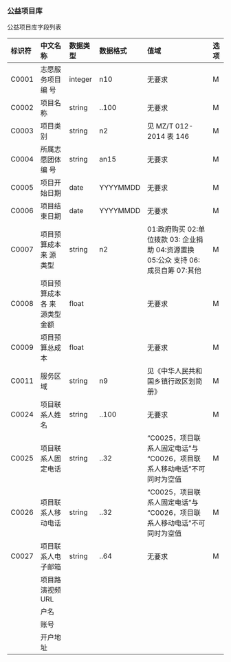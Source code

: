 ### 公益项目库

公益项目库字段列表

| 标识符 | 中文名称 | 数据类型 | 数据格式 | 值域 | 选项 |
| :--- | :--- | :--- | :--- | :--- | :--- |
| C0001 | 志愿服务项目编 号 | integer | n10 | 无要求 | M |
| C0002 | 项目名称 | string | ..100 | 无要求 | M |
| C0003 | 项目类别 | string | n2 | 见 MZ/T 012-2014 表 146 | M |
| C0004 | 所属志愿团体编 号 | string | an15 | 无要求 | M |
| C0005 | 项目开始日期 | date | YYYYMMDD | 无要求 | M |
| C0006 | 项目结束日期 | date | YYYYMMDD | 无要求 | M |
| C0007 | 项目预算成本来 源类型 | string | n2 | 01:政府购买 02:单位拨款 03: 企业捐助 04:资源置换 05:公众 支持 06:成员自筹 07:其他 | M |
| C0008 | 项目预算成本各 来源类型金额 | float |  | 无要求 | M |
| C0009 | 项目预算总成本 | float |  | 无要求 | M |
| C0011 | 服务区域 | string | n9 | 见《中华人民共和国乡镇行政区划简 册》 | M |
| C0024 | 项目联系人姓名 | string | ..100 | 无要求 | M |
| C0025 | 项目联系人固定电话 | string | ..32 | “C0025，项目联系人固定电话”与 “C0026，项目联系人移动电话”不可 同时为空值 | M |
| C0026 | 项目联系人移动电话 | string | ..32 | “C0025，项目联系人固定电话”与 “C0026，项目联系人移动电话”不可 同时为空值 | M |
| C0027 | 项目联系人电子邮箱 | string | ..64 | 无要求 | M |
|  | 项目路演视频URL |  |  |  |  |
|  | 户名 |  |  |  |  |
|  | 账号 |  |  |  |  |
|  | 开户地址 |  |  |  |  |



